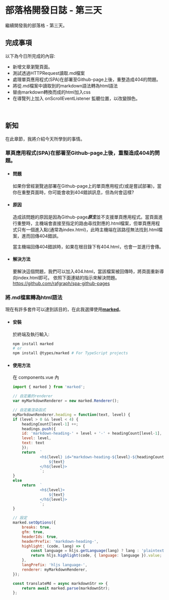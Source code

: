 # 部落格開發日誌 - 第三天
繼續開發我的部落格 - 第三天。

## 完成事項
以下為今日所完成的內容:
* 新增文章瀏覽頁面。
* 測試透過HTTPRequest讀取.md檔案
* 處理單頁應用程式(SPA)在部署至Github-page上後，重整造成404的問題。
* 將從.md檔案中讀取到的markdown語法轉為html語法
* 替由markdown轉換而成的html加入css
* 在導覽列上加入 onScrollEventListener 監聽位置，以改變顏色。
<br>

## 新知
在此章節，我將介紹今天所學到的事情。
### 單頁應用程式(SPA)在部署至Github-page上後，重整造成404的問題。
* #### 問題
    如果你曾經瀏覽過部署在Github-page上的單頁應用程式(或是嘗試部署)，當你在重整頁面時，你可能會收到404錯誤訊息，但為何會這樣?
    
* #### 原因
    造成該問題的原因是因為Github-page***原生***並不支援單頁應用程式。當頁面進行重整時，主機端會直接至指定的路由尋找對應的.html檔案，但單頁應用程式只有一個進入點(通常為index.html)，此時主機端在該路徑無法找到.html檔案，進而回傳404錯誤。

    當主機端回傳404錯誤時，如果在根目錄下有404.html，也會一並進行會傳。

* #### 解決方法
    要解決這個問題，我們可以加入404.html，當該檔案被回傳時，將頁面重新導向index.html即可。
    依照下面連結的指示來解決問題。
    https://github.com/rafgraph/spa-github-pages

### 將.md檔案轉為html語法
現在有許多套件可以達到該目的，在此我選擇使用[**marked**](https://marked.js.org/)。
* #### 安裝
    於終端及執行輸入:
    ```sh
    npm install marked
    # or
    npm install @types/marked # For TypeScript projects
    ```
* #### 使用方法
    在 components.vue 內
    ```js
    import { marked } from 'marked';

    // 自定義的renderer
    var myMarkdownRenderer = new marked.Renderer();

    // 自定義渲染函式
    myMarkdownRenderer.heading = function(text, level) {
    if (level > 0 && level < 4) {
        headingCount[level-1] ++;
        headings.push({
        id: 'markdown-heading-' + level + '-' + headingCount[level-1],
        level: level,
        text: text
        });
        return  `
                <h${level} id="markdown-heading-${level}-${headingCount[level-1]}" class='markdown-anchor'>
                    ${text}
                </h${level}>
                `;
    }
    else
        return  `
                <h${level}>
                    ${text}
                </h${level}>
                `;
    }

    // 設定
    marked.setOptions({
        breaks: true,
        gfm: true,
        headerIds: true,
        headerPrefix: 'markdown-heading-',
        highlight: (code, lang) => {
            const language = hljs.getLanguage(lang) ? lang : 'plaintext';
            return hljs.highlight(code, { language: language }).value;
        },
        langPrefix: 'hljs language-',
        renderer: myMarkdownRenderer,
    });

    const translateMd = async markdownStr => {
        return await marked.parse(markdownStr);
    };
    ```